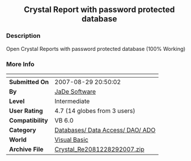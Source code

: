 ﻿<div align="center">

## Crystal Report with password protected database


</div>

### Description

Open Crystal Reports with password protected database (100% Working)
 
### More Info
 


<span>             |<span>
---                |---
**Submitted On**   |2007-08-29 20:50:02
**By**             |[JaDe Software](https://github.com/Planet-Source-Code/PSCIndex/blob/master/ByAuthor/jade-software.md)
**Level**          |Intermediate
**User Rating**    |4.7 (14 globes from 3 users)
**Compatibility**  |VB 6\.0
**Category**       |[Databases/ Data Access/ DAO/ ADO](https://github.com/Planet-Source-Code/PSCIndex/blob/master/ByCategory/databases-data-access-dao-ado__1-6.md)
**World**          |[Visual Basic](https://github.com/Planet-Source-Code/PSCIndex/blob/master/ByWorld/visual-basic.md)
**Archive File**   |[Crystal\_Re2081228292007\.zip](https://github.com/Planet-Source-Code/jade-software-crystal-report-with-password-protected-database__1-69205/archive/master.zip)








